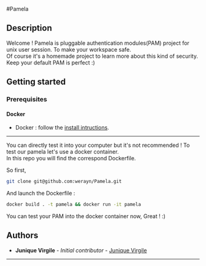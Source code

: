 #Pamela

## Description

Welcome !
Pamela is pluggable authentication modules(PAM) project for unix user session.
To make your workspace safe.  
Of course it's a homemade project to learn more about this kind of security.
Keep your default PAM is perfect :)

## Getting started

### Prerequisites

#### Docker
 - Docker :
   follow the [install intructions](https://docs.docker.com/install/).
---

You can directly test it into your computer but it's not recommended ! 
To test our pamela let's use a docker container.  
In this repo you will find the correspond Dockerfile.  

So first,

```bash
git clone git@github.com:werayn/Pamela.git
```

And launch the Dockerfile :  

```bash
docker build . -t pamela && docker run -it pamela
```

You can test your PAM into the docker container now, Great ! :)

## Authors

* **Junique Virgile** - *Initial contributor* - [Junique Virgile](https://github.com/werayn)
---